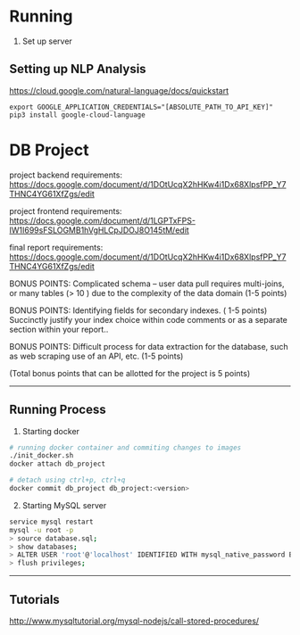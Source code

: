 # Running
1. Set up server

## Setting up NLP Analysis
https://cloud.google.com/natural-language/docs/quickstart

```
export GOOGLE_APPLICATION_CREDENTIALS="[ABSOLUTE_PATH_TO_API_KEY]"
pip3 install google-cloud-language
```

# DB Project

project backend requirements: https://docs.google.com/document/d/1DOtUcqX2hHKw4i1Dx68XlpsfPP_Y7THNC4YG61XfZgs/edit

project frontend requirements: https://docs.google.com/document/d/1LGPTxFPS-IW1I699sFSLOGMB1hVgHLCpJDOJ8O145tM/edit

final report requirements: https://docs.google.com/document/d/1DOtUcqX2hHKw4i1Dx68XlpsfPP_Y7THNC4YG61XfZgs/edit

BONUS POINTS: Complicated schema – user data pull requires multi-joins, or many tables (> 10 ) due to the complexity of the data domain (1-5 points)

BONUS POINTS:  Identifying fields for secondary indexes. ( 1-5 points) Succinctly justify your index choice within code comments or as a separate section within your report..  

BONUS POINTS: Difficult process for data extraction for the database, such as web scraping use of an API, etc. (1-5 points) 

(Total bonus points that can be allotted for the project is 5 points)

---

## Running Process
1. Starting docker
```sh
# running docker container and commiting changes to images
./init_docker.sh
docker attach db_project

# detach using ctrl+p, ctrl+q
docker commit db_project db_project:<version>
```

2. Starting MySQL server
```sh
service mysql restart
mysql -u root -p
> source database.sql;
> show databases;
> ALTER USER 'root'@'localhost' IDENTIFIED WITH mysql_native_password BY '<password';
> flush privileges;
```

---

## Tutorials
http://www.mysqltutorial.org/mysql-nodejs/call-stored-procedures/
